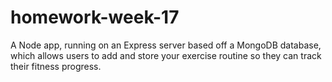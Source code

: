 # homework-week-17
A Node app, running on an Express server based off a MongoDB database, which allows users to add and store your exercise routine so they can track their fitness progress.
